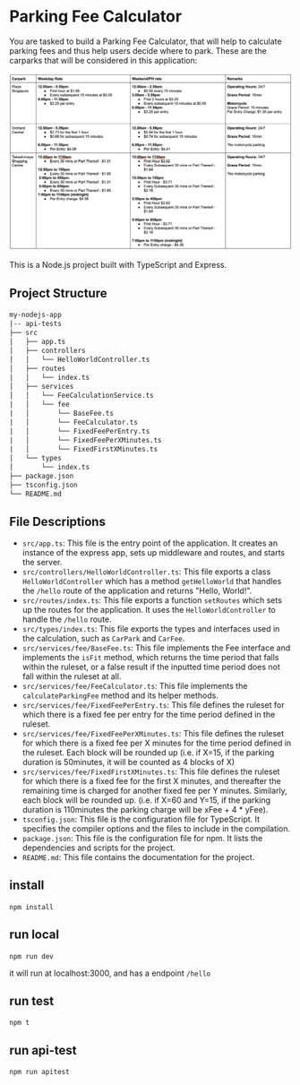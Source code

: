 # Parking Fee Calculator

You are tasked to build a Parking Fee Calculator, that will help to calculate parking fees and thus help users decide where to park.
These are the carparks that will be considered in this application:

![alt text](carpark_data.png)

This is a Node.js project built with TypeScript and Express.

## Project Structure

```
my-nodejs-app
|-- api-tests
├── src
│   ├── app.ts
│   ├── controllers
│   │   └── HelloWorldController.ts
│   ├── routes
│   │   └── index.ts
│   ├── services
│   │   └── FeeCalculationService.ts
|   │   └── fee
|   │       └── BaseFee.ts
|   │       └── FeeCalculator.ts
|   │       └── FixedFeePerEntry.ts
|   │       └── FixedFeePerXMinutes.ts
|   │       └── FixedFirstXMinutes.ts
│   └── types
│       └── index.ts
├── package.json
├── tsconfig.json
└── README.md
```

## File Descriptions

- `src/app.ts`: This file is the entry point of the application. It creates an instance of the express app, sets up middleware and routes, and starts the server.
- `src/controllers/HelloWorldController.ts`: This file exports a class `HelloWorldController` which has a method `getHelloWorld` that handles the `/hello` route of the application and returns "Hello, World!".
- `src/routes/index.ts`: This file exports a function `setRoutes` which sets up the routes for the application. It uses the `HelloWorldController` to handle the `/hello` route.
- `src/types/index.ts`: This file exports the types and interfaces used in the calculation, such as `CarPark` and `CarFee`.
- `src/services/fee/BaseFee.ts`: This file implements the Fee interface and implements the `isFit` method, which returns the time period that falls within the ruleset, or a false result if the inputted time period does not fall within the ruleset at all.
- `src/services/fee/FeeCalculator.ts`: This file implements the `calculateParkingFee` method and its helper methods.
- `src/services/fee/FixedFeePerEntry.ts`: This file defines the ruleset for which there is a fixed fee per entry for the time period defined in the ruleset.
- `src/services/fee/FixedFeePerXMinutes.ts`: This file defines the ruleset for which there is a fixed fee per X minutes for the time period defined in the ruleset. Each block will be rounded up (i.e. if X=15, if the parking duration is 50minutes, it will be counted as 4 blocks of X)
- `src/services/fee/FixedFirstXMinutes.ts`: This file defines the ruleset for which there is a fixed fee for the first X minutes, and thereafter the remaining time is charged for another fixed fee per Y minutes. Similarly, each block will be rounded up. (i.e. if X=60 and Y=15, if the parking duration is 110minutes the parking charge will be xFee + 4 \* yFee).
- `tsconfig.json`: This file is the configuration file for TypeScript. It specifies the compiler options and the files to include in the compilation.
- `package.json`: This file is the configuration file for npm. It lists the dependencies and scripts for the project.
- `README.md`: This file contains the documentation for the project.

## install

```
npm install
```

## run local

```
npm run dev
```

it will run at localhost:3000, and has a endpoint `/hello`

## run test

```
npm t
```

## run api-test

```
npm run apitest
```
